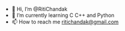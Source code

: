 - 👋 Hi, I’m @RitiChandak
- 🌱 I’m currently learning C C++ and Python
- 📫 How to reach me ritichandak@gmail.com

<!---
RitiChandak/RitiChandak is a ✨ special ✨ repository because its `README.md` (this file) appears on your GitHub profile.
You can click the Preview link to take a look at your changes.
--->
